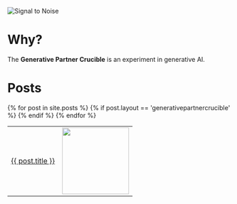 
![Signal to Noise](/PartnerCrucible/Library/generativeAI-title.png)

# Why?

The **Generative  Partner Crucible** is an experiment in generative AI.

# Posts

<table>
{% for post in site.posts %}
  {% if post.layout == 'generativepartnercrucible' %}
    <tr>
      <td><a href="/PartnerCrucible{{ post.url }}">{{ post.title }}</a></td><td><img src="{{post.thumbnail}}" width="150" height="150"/></td>
    </tr>
  {% endif %}
{% endfor %}
</table>
